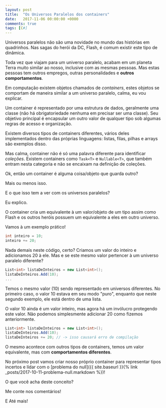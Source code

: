 ```yaml
---
layout: post
title:  "Os Universos Paralelos dos containers"
date:   2017-11-06 00:00:00 +0000
comments: true
tags: [C#]
---
```


Universos paralelos não são uma novidade no mundo das histórias em quadrinhos. Nas sagas do herói da DC, Flash, é comum existir este tipo de dinâmica.

Toda vez que viajam para um universo paralelo, acabam em um planeta Terra muito similar ao nosso, inclusive com as mesmas pessoas. Mas estas pessoas tem outros empregos, outras personalidades e **outros comportamentos**.

Em computação existem objetos chamados de *containers*, estes objetos se comportam de maneira similar a um universo paralelo, calma, eu vou explicar.

Um container é representado por uma estrutura de dados, geralmente uma classe (não há obrigatoriedade nenhuma em precisar ser uma classe). Seu objetivo principal é encapsular um outro valor de qualquer tipo sob algumas regras de acesso e organização.

Existem diversos tipos de containers diferentes, vários deles implementados dentro das próprias linguagens: listas, filas, pilhas e arrays são exemplos disso.

Mas calma, container não é só uma palavra diferente para identificar *coleções*. Existem containers como `Task<T>` e `Nullable<T>`, que também entram nesta categoria e não se encaixam na definição de coleções.

Ok, então um container é alguma coisa/objeto que guarda outro?

Mais ou menos isso.

E o que isso tem a ver com os universos paralelos?

Eu explico.

O container cria um equivalente à um valor/objeto de um tipo assim como Flash e os outros heróis possuem um equivalente a eles em outro universo.

Vamos à um exemplo prático!

``` csharp
int inteiro = 10;
inteiro += 20;
```

Nada demais neste código, certo? Criamos um valor do inteiro e adicionamos 20 à ele. Mas e se este mesmo valor pertencer à um universo paralelo diferente?

``` csharp
List<int> listaDeInteiros = new List<int>();
listaDeInteiros.Add(10);
...
```

Temos o mesmo valor (10) sendo representado em universos diferentes. No primeiro caso, o valor 10 estava em seu modo "puro", enquanto que neste segundo exemplo, ele está dentro de uma lista.

O valor 10 ainda é um valor inteiro, mas agora há um invólucro protegendo este valor. Não podemos simplesmente adicionar 20 como fizemos anteriormente.

``` csharp
List<int> listaDeInteiros = new List<int>();
listaDeInteiros.Add(10);
listaDeInteiros += 20; // -> isso causará erro de compilação
```

O mesmo acontece com outros tipos de containers, temos um valor equivalente, mas com **comportamentos diferentes**.

No próximo post vamos criar nosso próprio container para representar tipos incertos e lídar com o [problema do null]({{ site.baseurl }}{% link _posts/2017-10-11-problema-null.markdown %})!

O que você acha deste conceito?

Me conte nos comentários!

E Até mais!